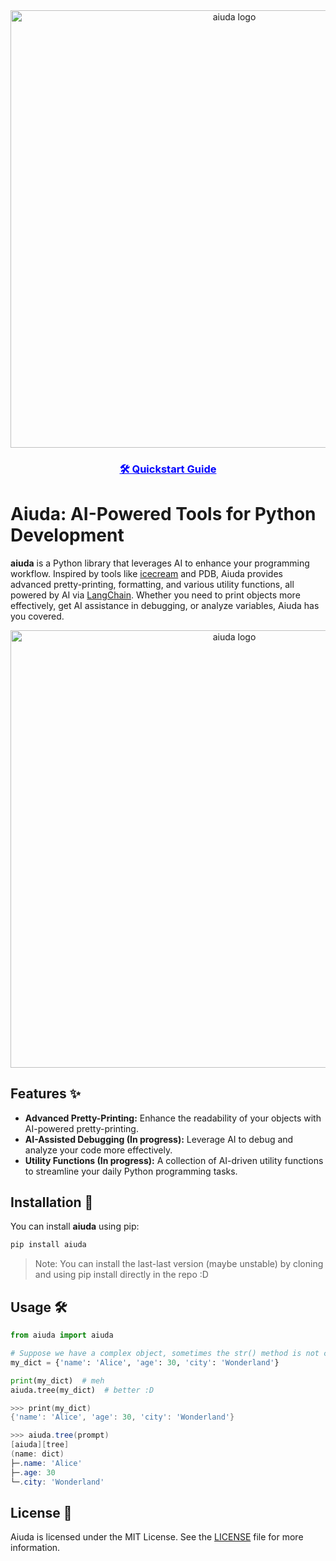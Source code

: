 </div>
<div align="center">
  <img src="https://github.com/SamthinkGit/aiuda/assets/92941012/f11c765b-b405-4184-b152-b2275dbb49c7" alt="aiuda logo" width=700>
</div>

<div align="center">
  <h3>
    <a href="https://medium.com/@sebastianmayorquin_74267/943bde3d196a" style="color:blue; text-decoration:underline;">
      🛠️ Quickstart Guide
    </a>
  </h3>
</div>

# Aiuda: AI-Powered Tools for Python Development

**aiuda** is a Python library that leverages AI to enhance your programming workflow. Inspired by tools like [icecream](https://github.com/gruns/icecream) and PDB, Aiuda provides advanced pretty-printing, formatting, and various utility functions, all powered by AI via [LangChain](https://www.langchain.com/). Whether you need to print objects more effectively, get AI assistance in debugging, or analyze variables, Aiuda has you covered.

</div>
<div align="center">
  <img src="https://github.com/SamthinkGit/aiuda/assets/92941012/81b99c66-732e-45fd-bf27-1f3a841eca7b" alt="aiuda logo" width=700>
</div>


## Features ✨


- **Advanced Pretty-Printing:** Enhance the readability of your objects with AI-powered pretty-printing.
- **AI-Assisted Debugging (In progress):** Leverage AI to debug and analyze your code more effectively.
- **Utility Functions (In progress):** A collection of AI-driven utility functions to streamline your daily Python programming tasks.

## Installation 🚀

You can install **aiuda** using pip:

```powershell
pip install aiuda
```

> Note: You can install the last-last version (maybe unstable) by cloning and using pip install directly in the repo :D

## Usage 🛠️

```python
from aiuda import aiuda

# Suppose we have a complex object, sometimes the str() method is not clear
my_dict = {'name': 'Alice', 'age': 30, 'city': 'Wonderland'}

print(my_dict)  # meh
aiuda.tree(my_dict)  # better :D
```
```powershell
>>> print(my_dict)
{'name': 'Alice', 'age': 30, 'city': 'Wonderland'}

>>> aiuda.tree(prompt)
[aiuda][tree]
(name: dict)
├─.name: 'Alice'
├─.age: 30
└─.city: 'Wonderland'
```

## License 📄

Aiuda is licensed under the MIT License. See the [LICENSE](LICENSE) file for more information.
